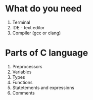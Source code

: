 # What do you need

1. Terminal
2. IDE - text editor
3. Compiler (gcc or clang)

# Parts of C language

1. Preprocessors
2. Variables
3. Types
4. Functions
5. Statetements and expressions
6. Comments